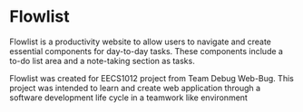 # Flowlist
Flowlist is a productivity website to allow users to navigate and create essential components for day-to-day tasks. These components include a to-do list area and a note-taking section as tasks. 

Flowlist was created for EECS1012 project from Team Debug Web-Bug. This project was intended to learn and create web application through a software development life cycle in a teamwork like environment
